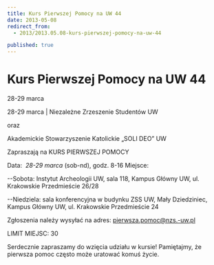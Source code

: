 ```yaml
---
title: Kurs Pierwszej Pomocy na UW 44
date: 2013-05-08
redirect_from: 
  - 2013/2013.05.08-kurs-pierwszej-pomocy-na-uw-44

published: true
---
```




# Kurs Pierwszej Pomocy na UW 44

<time>28-29 marca</time>

28-29 marca | 
Niezależne Zrzeszenie Studentów UW 

oraz 

Akademickie Stowarzyszenie Katolickie &#8222;SOLI DEO&#8221; UW

Zapraszają na KURS PIERWSZEJ POMOCY 


Data:&nbsp; *28-29 marca* (sob-nd),&nbsp;godz. 8-16
Miejsce:

--Sobota: Instytut Archeologii UW, sala 118, Kampus Główny UW, ul. Krakowskie Przedmieście 26/28

--Niedziela: sala konferencyjna w budynku ZSS UW, Mały Dziedziniec, Kampus Główny UW, ul. Krakowskie Przedmieście 24 

Zgłoszenia należy wysyłać na adres: pierwsza.pomoc@nzs.-uw.pl 

LIMIT MIEJSC: 30 

Serdecznie zapraszamy do wzięcia udziału w kursie!
Pamiętajmy, że pierwsza pomoc często może uratować komuś życie. 


<!--{{json:{"created_date":"2013-05-08 20:59:32","publish_down":"0000-00-00 00:00:00","id":"731"}}}-->